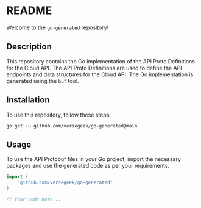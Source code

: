 # README

Welcome to the `go-generated` repository!

## Description

This repository contains the Go implementation of the API Proto Definitions for the Cloud API. The API Proto Definitions are used to define the API endpoints and data structures for the Cloud API. The Go implementation is generated using the `buf` tool.

## Installation

To use this repository, follow these steps:
```
go get -u github.com/versegeek/go-generated@main
```

## Usage

To use the API Protobuf files in your Go project, import the necessary packages and use the generated code as per your requirements.

```go
import (
    "github.com/versegeek/go-generated"
)

// Your code here...
```
